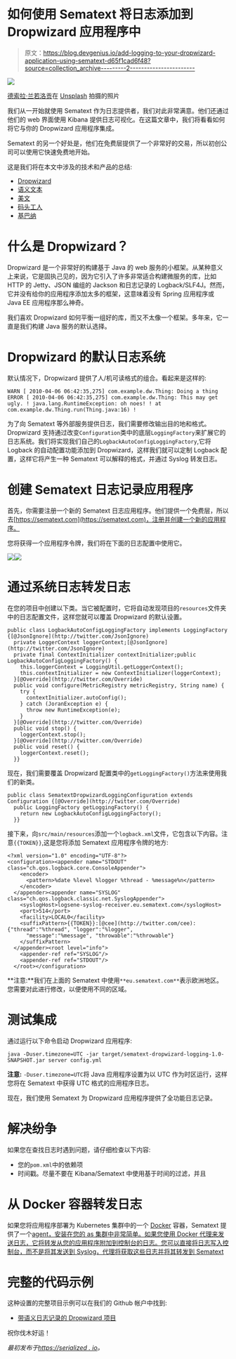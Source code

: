 # 如何使用 Sematext 将日志添加到 Dropwizard 应用程序中

> 原文：<https://blog.devgenius.io/add-logging-to-your-dropwizard-application-using-sematext-d65f1cad6f48?source=collection_archive---------2----------------------->

![](img/b29fa078d66b7d050d1135212d7e4bef.png)

[德索拉·兰若洛贡](https://unsplash.com/@desola?utm_source=medium&utm_medium=referral)在 [Unsplash](https://unsplash.com?utm_source=medium&utm_medium=referral) 拍摄的照片

我们从一开始就使用 Sematext 作为日志提供者，我们对此非常满意。他们还通过他们的 web 界面使用 Kibana 提供日志可视化。在这篇文章中，我们将看看如何将它与你的 Dropwizard 应用程序集成。

Sematext 的另一个好处是，他们在免费层提供了一个非常好的交易，所以初创公司可以使用它快速免费地开始。

这是我们将在本文中涉及的技术和产品的总结:

*   [Dropwizard](http://dropwizard.io/)
*   [语义文本](https://sematext.com/)
*   [美文](https://maven.apache.org/)
*   [码头工人](https://www.docker.com/)
*   [基巴纳](https://www.elastic.co/kibana)

# 什么是 Dropwizard？

Dropwizard 是一个非常好的构建基于 Java 的 web 服务的小框架。从某种意义上来说，它是固执己见的，因为它引入了许多非常适合构建微服务的库，比如 HTTP 的 Jetty、JSON 编组的 Jackson 和日志记录的 Logback/SLF4J。然而，它并没有给你的应用程序添加太多的框架，这意味着没有 Spring 应用程序或 Java EE 应用程序那么神奇。

我们喜欢 Dropwizard 如何平衡一组好的库，而又不太像一个框架。多年来，它一直是我们构建 Java 服务的默认选择。

# Dropwizard 的默认日志系统

默认情况下，Dropwizard 提供了人/机可读格式的组合。看起来是这样的:

```
WARN [ 2010-04-06 06:42:35,275] com.example.dw.Thing: Doing a thing ERROR [ 2010-04-06 06:42:35,275] com.example.dw.Thing: This may get ugly. ! java.lang.RuntimeException: oh noes! ! at com.example.dw.Thing.run(Thing.java:16) !
```

为了向 Sematext 等外部服务提供日志，我们需要修改输出目的地和格式。Dropwizard 支持通过改变`Configuration`类中的底层`LoggingFactory`来扩展它的日志系统。我们将实现我们自己的`LogbackAutoConfigLoggingFactory`,它将 Logback 的自动配置功能添加到 Dropwizard，这样我们就可以定制 Logback 配置，这样它将产生一种 Sematext 可以解释的格式，并通过 Syslog 转发日志。

# 创建 Sematext 日志记录应用程序

首先，你需要注册一个新的 Sematext 日志应用程序。他们提供一个免费层，所以去[https://sematext.com](https://sematext.com)，注册并创建一个新的应用程序。

您将获得一个应用程序令牌，我们将在下面的日志配置中使用它。

![](img/98c1af85bbf6b783bcaef9ce9d1006da.png)![](img/f187810dbbe7457ec8dcfaec61a0c61d.png)

# 通过系统日志转发日志

在您的项目中创建以下类。当它被配置时，它将自动发现项目的`resources`文件夹中的日志配置文件，这样您就可以覆盖 Dropwizard 的默认设置。

```
public class LogbackAutoConfigLoggingFactory implements LoggingFactory {[@JsonIgnore](http://twitter.com/JsonIgnore)
  private LoggerContext loggerContext;[@JsonIgnore](http://twitter.com/JsonIgnore)
  private final ContextInitializer contextInitializer;public LogbackAutoConfigLoggingFactory() {
    this.loggerContext = LoggingUtil.getLoggerContext();
    this.contextInitializer = new ContextInitializer(loggerContext);
  }[@Override](http://twitter.com/Override)
  public void configure(MetricRegistry metricRegistry, String name) {
    try {
      contextInitializer.autoConfig();
    } catch (JoranException e) {
      throw new RuntimeException(e);
    }
  }[@Override](http://twitter.com/Override)
  public void stop() {
    loggerContext.stop();
  }[@Override](http://twitter.com/Override)
  public void reset() {
    loggerContext.reset();
  }}
```

现在，我们需要覆盖 Dropwizard 配置类中的`getLoggingFactory()`方法来使用我们的新类。

```
public class SematextDropwizardLoggingConfiguration extends Configuration {[@Override](http://twitter.com/Override)
  public LoggingFactory getLoggingFactory() {
    return new LogbackAutoConfigLoggingFactory();
  }}
```

接下来，向`src/main/resources`添加一个`logback.xml`文件，它包含以下内容。注意`{{TOKEN}}`,这是您将添加 Sematext 应用程序令牌的地方:

```
<?xml version="1.0" encoding="UTF-8"?>
<configuration><appender name="STDOUT" class="ch.qos.logback.core.ConsoleAppender">
    <encoder>
      <pattern>%date %level %logger %thread - %message%n</pattern>
    </encoder>
  </appender><appender name="SYSLOG" class="ch.qos.logback.classic.net.SyslogAppender">
    <syslogHost>logsene-syslog-receiver.eu.sematext.com</syslogHost>
    <port>514</port>
    <facility>LOCAL0</facility>
    <suffixPattern>{{TOKEN}}:[@cee](http://twitter.com/cee): {"thread":"%thread", "logger":"%logger",
      "message":"%message", "throwable":"%throwable"}
    </suffixPattern>
  </appender><root level="info">
    <appender-ref ref="SYSLOG"/>
    <appender-ref ref="STDOUT"/>
  </root></configuration>
```

**注意:**我们在上面的 Sematext 中使用`**eu.sematext.com**`表示欧洲地区。您需要对此进行修改，以便使用不同的区域。

# 测试集成

通过运行以下命令启动 Dropwizard 应用程序:

```
java -Duser.timezone=UTC -jar target/sematext-dropwizard-logging-1.0-SNAPSHOT.jar server config.yml
```

**注意:** `-Duser.timezone=UTC`将 Java 应用程序设置为以 UTC 作为时区运行，这样您将在 Sematext 中获得 UTC 格式的应用程序日志。

现在，我们使用 Sematext 为 Dropwizard 应用程序提供了全功能日志记录。

# 解决纷争

如果您在查找日志时遇到问题，请仔细检查以下内容:

*   您的`pom.xml`中的依赖项
*   时间戳。尽量不要在 Kibana/Sematext 中使用基于时间的过滤，并且

# 从 Docker 容器转发日志

如果您将应用程序部署为 Kubernetes 集群中的一个 [Docker](https://docker.io) 容器，Sematext 提供了一个[agent，安装在您的 as 集群中非常简单。如果您使用 Docker 代理来发送日志，它将转发从您的应用程序附加到控制台的日志。您可以直接将日志写入控制台，而不是将其发送到 Syslog，代理将获取这些日志并将其转发到 Sematext](https://github.com/sematext/sematext-agent-docker)

# 完整的代码示例

这种设置的完整项目示例可以在我们的 Github 帐户中找到:

*   [带语义日志记录的 Dropwizard 项目](https://github.com/serialized-io/sematext-dropwizard-example)

祝你伐木好运！

*最初发布于*[*https://serialized . io*](https://serialized.io/blog/logging-dropwizard-sematext/)*。*